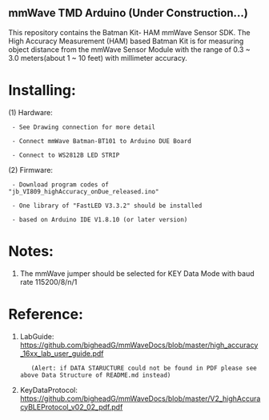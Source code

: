 ## mmWave TMD Arduino (Under Construction...)

This repository contains the Batman Kit- HAM mmWave Sensor SDK. 
The High Accuracy Measurement (HAM) based Batman Kit is for measuring object distance 
from the mmWave Sensor Module with the range of 0.3 ~ 3.0 meters(about 1 ~ 10 feet) with millimeter accuracy.

# Installing:
 (1) Hardware:
 
     - See Drawing connection for more detail 
     
     - Connect mmWave Batman-BT101 to Arduino DUE Board
     
     - Connect to WS2812B LED STRIP
       
 
 (2) Firmware:
 
     - Download program codes of "jb_VI809_highAccuracy_onDue_released.ino"
     
     - One library of "FastLED V3.3.2" should be installed 
     
     - based on Arduino IDE V1.8.10 (or later version)
      
# Notes: 
   1. The mmWave jumper should be selected for KEY Data Mode with baud rate 115200/8/n/1 
   

# Reference:

1. LabGuide: https://github.com/bigheadG/mmWaveDocs/blob/master/high_accuracy_16xx_lab_user_guide.pdf

          (Alert: if DATA STARUCTURE could not be found in PDF please see above Data Structure of README.md instead)

2. KeyDataProtocol: https://github.com/bigheadG/mmWaveDocs/blob/master/V2_highAccuracyBLEProtocol_v02_02_pdf.pdf

